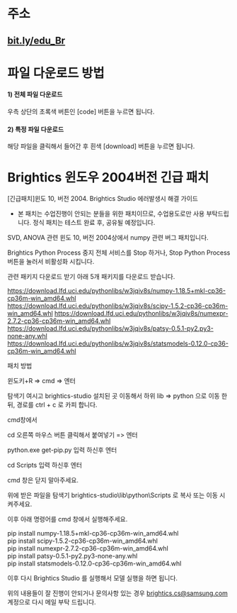 # 주소

## [bit.ly/edu_Br](https://bit.ly/edu_Br)

# 파일 다운로드 방법

#### 1) 전체 파일 다운로드 
우측 상단의 초록색 버튼인 [code] 버튼을 누르면 됩니다.

#### 2) 특정 파일 다운로드
해당 파일을 클릭해서 들어간 후 흰색 [download] 버튼을 누르면 됩니다.

# Brightics 윈도우 2004버전 긴급 패치
[긴급패치]윈도 10, 버전 2004. Brightics Studio 에러발생시 해결 가이드

* 본 패치는 수업진행이 안되는 분들을 위한 패치이므로, 수업용도로만 사용 부탁드립니다. 
정식 패치는 테스트 완료 후, 공유될 예정입니다. 
 
SVD, ANOVA 관련 윈도 10, 버전 2004상에서 numpy 관련 버그 패치입니다.  
 
Brightics Python Process 중지 
전체 서비스를 Stop 하거나, Stop Python Process 버튼을 눌러서 비활성화 시킵니다. 
 
관련 패키지 다운로드 받기 
아래 5개 패키지를 다운로드 받습니다. 
 
https://download.lfd.uci.edu/pythonlibs/w3jqiv8s/numpy-1.18.5+mkl-cp36-cp36m-win_amd64.whl
https://download.lfd.uci.edu/pythonlibs/w3jqiv8s/scipy-1.5.2-cp36-cp36m-win_amd64.whl
https://download.lfd.uci.edu/pythonlibs/w3jqiv8s/numexpr-2.7.2-cp36-cp36m-win_amd64.whl
https://download.lfd.uci.edu/pythonlibs/w3jqiv8s/patsy-0.5.1-py2.py3-none-any.whl
https://download.lfd.uci.edu/pythonlibs/w3jqiv8s/statsmodels-0.12.0-cp36-cp36m-win_amd64.whl
 
패치 방법
 
윈도키+R => cmd => 엔터 
 
탐색기 여시고 brightics-studio 설치된 곳 이동해서 하위 lib => python 으로 이동  한뒤, 경로를 ctrl + c 로 카피 합니다.
 
cmd창에서  

cd  오른쪽 마우스 버튼 클릭해서 붙여넣기 => 엔터 

python.exe get-pip.py   입력 하신후 엔터 

cd Scripts  입력 하신후 엔터

cmd 창은 닫지 말아주세요. 

위에 받은 파일을 탐색기  brightics-studio\lib\python\Scripts 로 복사 또는 이동 시켜주세요.

이후 아래 명령어를 cmd 창에서 실행해주세요. 

pip install numpy-1.18.5+mkl-cp36-cp36m-win_amd64.whl </br>
pip install scipy-1.5.2-cp36-cp36m-win_amd64.whl </br>
pip install numexpr-2.7.2-cp36-cp36m-win_amd64.whl </br>
pip install patsy-0.5.1-py2.py3-none-any.whl </br>
pip install statsmodels-0.12.0-cp36-cp36m-win_amd64.whl </br>
 
이후 다시 Brightics Studio 를 실행해서 모델 실행을 하면 됩니다. 

위의 내용들이 잘 진행이 안되거나 문의사항 있는 경우 brightics.cs@samsung.com 계정으로 다시 메일 부탁 드립니다.
